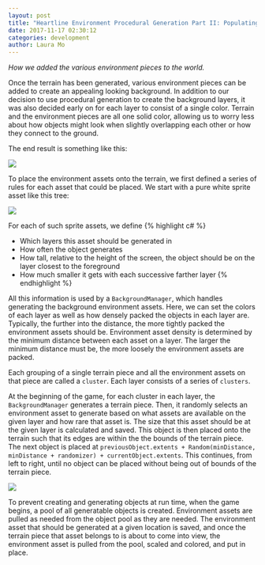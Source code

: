 ```yaml
---
layout: post
title: "Heartline Environment Procedural Generation Part II: Populating the World"
date: 2017-11-17 02:30:12
categories: development
author: Laura Mo
---
```


*How we added the various environment pieces to the world.*

Once the terrain has been generated, various environment pieces can be added to create an appealing looking background. In addition to our decision to use procedural generation to create the background layers, it was also decided early on for each layer to consist of a single color. Terrain and the environment pieces are all one solid color, allowing us to worry less about how objects might look when slightly overlapping each other or how they connect to the ground.

The end result is something like this:

![](http://lunarrabbit.com/img/posts/TerrainGenerationPost2/EnvironmentExample.png)

To place the environment assets onto the terrain, we first defined a series of rules for each asset that could be placed. We start with a pure white sprite asset like this tree:

![](http://lunarrabbit.com/img/posts/TerrainGenerationPost2/TreeExample.png)

For each of such sprite assets, we define
{% highlight c# %}
* Which layers this asset should be generated in
* How often the object generates
* How tall, relative to the height of the screen, the object should be on the layer closest to the foreground
* How much smaller it gets with each successive farther layer
{% endhighlight %}

All this information is used by a `BackgroundManager`, which handles generating the background environment assets. Here, we can set the colors of each layer as well as how densely packed the objects in each layer are. Typically, the further into the distance, the more tightly packed the environment assets should be. Environment asset density is determined by the minimum distance between each asset on a layer. The larger the minimum distance must be, the more loosely the environment assets are packed.

Each grouping of a single terrain piece and all the environment assets on that piece are called a `cluster`. Each layer consists of a series of `clusters`.

At the beginning of the game, for each cluster in each layer, the `BackgroundManager` generates a terrain piece. Then, it randomly selects an environment asset to generate based on what assets are available on the given layer and how rare that asset is. The size that this asset should be at the given layer is calculated and saved. This object is then placed onto the terrain such that its edges are within the the bounds of the terrain piece. The next object is placed at `previousObject.extents + Random(minDistance, minDistance + randomizer) + currentObject.extents`. This continues, from left to right, until no object can be placed without being out of bounds of the terrain piece.

![](http://lunarrabbit.com/img/posts/TerrainGenerationPost2/ProceduralPlacementExample.jpg)

To prevent creating and generating objects at run time, when the game begins, a pool of all generatable objects is created. Environment assets are pulled as needed from the object pool as they are needed. The environment asset that should be generated at a given location is saved, and once the terrain piece that asset belongs to is about to come into view, the environment asset is pulled from the pool, scaled and colored, and put in place.